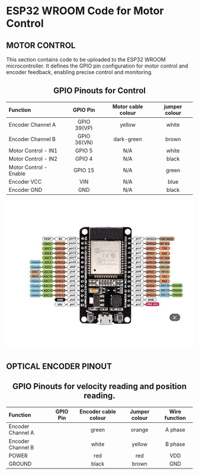 # ESP32 WROOM Code for Motor Control
## MOTOR CONTROL
This section contains code to be uploaded to the ESP32 WROOM microcontroller. It defines the GPIO pin configuration for motor control and encoder feedback, enabling precise control and monitoring.


<div align="center">

## GPIO Pinouts for Control


| Function | GPIO Pin | Motor cable colour | jumper colour |
| :-------- | :--------: | :--------: | :--------: |
| Encoder Channel A |	GPIO 39(VP) | yellow | white|
| Encoder Channel B	| GPIO 36(VN) | dark-green | brown |
| Motor Control - IN1 | GPIO 5 | N/A | white |
| Motor Control - IN2 | GPIO 4 | N/A | black |
| Motor Control - Enable | GPIO 15 | N/A | green |
| Encoder VCC | VIN | N/A | blue|
| Encoder GND | GND | N/A | black|

![ESP32 WROOM IMAGE](/encoded_dc_motor_kit_arduino/documentation/images/ESP32%20WROOM.png)
</div>

## OPTICAL ENCODER PINOUT

<div align="center">

## GPIO Pinouts for velocity reading and position reading.


| Function | GPIO Pin | Encoder cable colour | Jumper colour | Wire function|
| :-------- | :--------: | :--------: | :--------: | :--------:|
| Encoder Channel A |	 | green | orange | A phase |
| Encoder Channel B	|  | white | yellow | B phase |
| POWER |  | red | red | VDD |
| GROUND |  | black | brown | GND|

</div>
